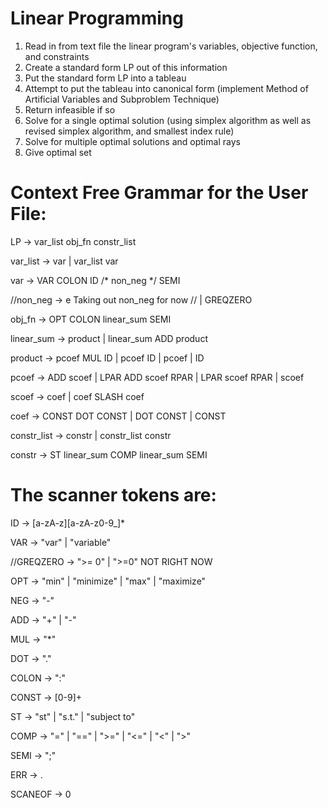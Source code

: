 # Linear Programming

1. Read in from text file the linear program's variables, objective function, and constraints
2. Create a standard form LP out of this information
3. Put the standard form LP into a tableau
4. Attempt to put the tableau into canonical form (implement Method of Artificial Variables and Subproblem Technique)
5. Return infeasible if so
6. Solve for a single optimal solution (using simplex algorithm as well as revised simplex algorithm, and smallest index rule)
7. Solve for multiple optimal solutions and optimal rays
8. Give optimal set

# Context Free Grammar for the User File:

LP -> var_list obj_fn constr_list

var_list -> var
          | var_list var
          
var -> VAR COLON ID /* non_neg */ SEMI

//non_neg -> e          Taking out non_neg for now
//         | GREQZERO

obj_fn -> OPT COLON linear_sum SEMI

linear_sum -> product
            | linear_sum ADD product

product -> pcoef MUL ID
         | pcoef ID
         | pcoef
         | ID

pcoef -> ADD scoef
       | LPAR ADD scoef RPAR
       | LPAR scoef RPAR
       | scoef

scoef -> coef
       | coef SLASH coef

coef -> CONST DOT CONST
      | DOT CONST
      | CONST

constr_list -> constr
             | constr_list constr

constr -> ST linear_sum COMP linear_sum SEMI

# The scanner tokens are:
ID -> [a-zA-z][a-zA-z0-9_]*

VAR -> "var" | "variable"

//GREQZERO -> ">= 0" | ">=0" NOT RIGHT NOW

OPT -> "min" | "minimize" | "max" | "maximize"

NEG -> "-"

ADD -> "+" | "-"

MUL -> "*"

DOT -> "."

COLON -> ":"

CONST -> [0-9]+

ST -> "st" | "s.t." | "subject to"

COMP -> "=" | "==" | ">=" | "<=" | "<" | ">"

SEMI -> ";"

ERR -> .

SCANEOF -> 0